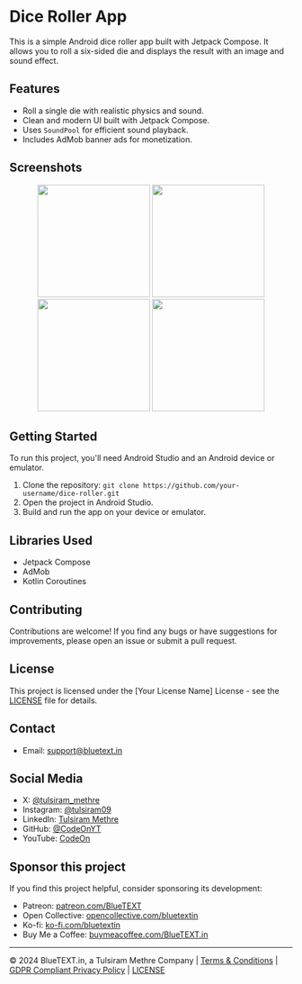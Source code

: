 # Dice Roller App

This is a simple Android dice roller app built with Jetpack Compose. It allows you to roll a six-sided die and displays the result with an image and sound effect.

## Features

* Roll a single die with realistic physics and sound.
* Clean and modern UI built with Jetpack Compose.
* Uses `SoundPool` for efficient sound playback.
* Includes AdMob banner ads for monetization.
  
## Screenshots
<p align="center">
  <img src="https://github.com/user-attachments/assets/2a545f4e-67f9-47ad-86a5-9c2a16ffe65a" width="200" />
  <img src="https://github.com/user-attachments/assets/310c0fc4-5c8f-4f57-b812-8c7b3d367e72" width="200" /> 
  <img src="https://github.com/user-attachments/assets/d10a7a9d-d9f7-4109-ab0f-e820ebb15be4" width="200" />
  <img src="https://github.com/user-attachments/assets/2484d4ed-97b3-4aa2-93e0-cde5d0100fd2" width="200" /> 
 
</p>

## Getting Started

To run this project, you'll need Android Studio and an Android device or emulator.

1. Clone the repository: `git clone https://github.com/your-username/dice-roller.git`
2. Open the project in Android Studio.
3. Build and run the app on your device or emulator.

## Libraries Used

* Jetpack Compose
* AdMob
* Kotlin Coroutines

## Contributing

Contributions are welcome! If you find any bugs or have suggestions for improvements, please open an issue or submit a pull request.

## License

This project is licensed under the [Your License Name] License - see the [LICENSE](LICENSE) file for details.

## Contact

* Email: support@bluetext.in

## Social Media

* X: [@tulsiram_methre](https://x.com/tulsiram_methre)
* Instagram: [@tulsiram09](https://www.instagram.com/tulsiram09)
* LinkedIn: [Tulsiram Methre](https://www.linkedin.com/in/tulsiram-methre/)
* GitHub: [@CodeOnYT](https://github.com/CodeOnYT?tab=followers)
* YouTube: [CodeOn](https://www.youtube.com/c/codeon?sub_confirmation=1)

## Sponsor this project

If you find this project helpful, consider sponsoring its development:

* Patreon: [patreon.com/BlueTEXT](patreon.com/BlueTEXT)
* Open Collective: [opencollective.com/bluetextin](opencollective.com/bluetextin)
* Ko-fi: [ko-fi.com/bluetextin](ko-fi.com/bluetextin)
* Buy Me a Coffee: [buymeacoffee.com/BlueTEXT.in](buymeacoffee.com/BlueTEXT.in)

---

© 2024 BlueTEXT.in, a Tulsiram Methre Company | [Terms & Conditions](/footer/Terms&Conditions.html) | [GDPR Compliant Privacy Policy](/footer/GDPRCompliantPrivacyPolicy.html) | [LICENSE](/footer/LICENSE.html)
